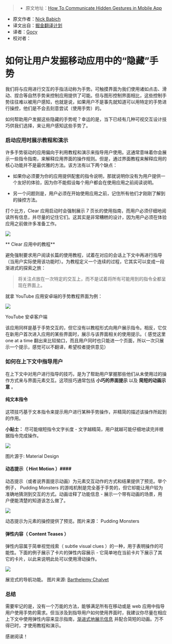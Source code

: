 > * 原文地址：[How To Communicate Hidden Gestures in Mobile App](https://uxplanet.org/how-to-communicate-hidden-gestures-in-mobile-app-e55397f4006b#.po5wdv20m)
* 原文作者：[Nick Babich](https://uxplanet.org/@101?source=post_header_lockup)
* 译文出自：[掘金翻译计划](https://github.com/xitu/gold-miner)
* 译者：[Gocy](https://github.com/Gocy015/)
* 校对者：

# 如何让用户发掘移动应用中的“隐藏”手势 #

我们将与应用进行交互的手指活动称为手势。可触摸界面为我们使用诸如点击、滑动、捏合等自然手势来控制应用提供了可能。但与图形控制界面相比，这些控制手势往往难以被用户感知，也就是说，如果用户不是事先就知道可以用特定的手势进行操控，他们是不会去刻意尝试（使用手势）的。

如何帮助用户发掘这些隐藏的手势呢？幸运的是，当下已经有几种可视交互设计技巧供我们选择，来让用户感知这些手势了。

### 启动应用时展示教程和演示 ###

许多手势驱动的应用偏向于利用教程和演示来指导用户使用。这通常意味着你会展示一些指令指南，来解释应用界面的操作规则。但是，通过界面教程来解释应用的核心功能并不是最优雅的方法。该方法有以下两个缺点：

- 如果你必须要为你的应用提供配套的指令说明，那就说明你没有为用户提供一个友好的体验，因为你不能假设每个用户都会在使用应用之前阅读说明。

- 另一个问题则是，用户必须在开始使用应用之前，记住所有他们才刚刚了解到的操控方法。

打个比方，Clear 应用启动时会强制展示 7 页长的使用指南，而用户必须仔细地阅读所有信息，并尽量的记住它们。这其实是非常糟糕的设计，因为用户必须在体验应用之前做许多准备工作。

<img class="progressiveMedia-noscript js-progressiveMedia-inner" src="https://cdn-images-1.medium.com/max/800/0*GPB-VY6vVkRPtU1t.png">

** Clear 应用中的教程**

避免强制要求用户阅读长篇的使用教程，试着在对应的会话上下文中再进行指导（当用户实际使用该功能时）。为教程定义一个连续的过程，它其实可以变成一段渐进式的探索之旅：

> 将关注点放在一次特定的交互上，而不是试着将所有可能用到的指令全都呈现在界面上。

就拿 YouTube 应用安卓端的手势教程界面为例：

<img class="progressiveMedia-noscript js-progressiveMedia-inner" src="https://cdn-images-1.medium.com/max/800/0*jit4P5QZ3GGKTjtc.png">

YouTube 安卓客户端

该应用同样是基于手势交互的，但它没有以教程形式向用户展示指令。相反，它仅在新用户首次进入应用的某些界面时，展示与该界面相关的使用提示。（ 感觉这里 one at a time 翻出来比较拗口，而且用户同时也只能进一个页面，所以一次只展示一个提示，感觉可以不翻译，希望校者提供意见）

### 如何在上下文中指导用户 ###

在上下文中对用户进行指导的技巧，是为了帮助用户掌握那些他们从未使用过的操作方式来与界面元素交互。这项技巧通常包括 **小巧的界面提示** 以及 **简短的动画示意** 。

#### 纯文本指令 ####

这项技巧基于文本指令来提示用户进行某种手势操作，并精简的描述该操作所起到的作用。

**小贴士：** 尽可能缩短指令文字长度 - 文字越精简，用户就越可能仔细地读完并根据指令完成操作。

<img class="progressiveMedia-noscript js-progressiveMedia-inner" src="https://cdn-images-1.medium.com/max/800/1*jZyn5K8phjbxoFiZNYKZ6A.gif">

图片源于: Material Design

#### 动态提示（ Hint Motion ）####

动态提示（或者说界面提示动画）为元素交互动作的方式和结果提供了预览。举个例子， Pudding Monsters 的游戏机制是完全基于手势的，但它却能让用户较为准确地猜测到交互的方式。动画诠释了功能信息 - 展示一个带有动画的场景，用户便能清楚的知道该怎么做了。

<img class="progressiveMedia-noscript js-progressiveMedia-inner" src="https://cdn-images-1.medium.com/max/800/1*mtNyp2a4Ovg2usopA6cOfw.gif">

动态提示为元素的操控提供了预览。图片来源： Pudding Monsters

#### 弹性内容（ Content Teases ） ####

弹性内容属于简单视觉线索（ subtle visual clues ）的一种，用于表明操作的可能性。下面的例子展示了卡片的弹性内容展示 - 它简单地在当前卡片下展示了其它的卡片，以此来说明此处可以使用滑动操作。

<img class="progressiveMedia-noscript js-progressiveMedia-inner" src="https://cdn-images-1.medium.com/max/800/1*YjZGGyu1OLaddxQ-b-NKXg.gif">

展览式的导航功能。 图片来源: [Barthelemy Chalvet](https://dribbble.com/BarthelemyChalvet)

### 总结 ###

需要牢记的是，没有一个万能的方法，能够满足所有在移动或是 web 应用中指导用户使用手势的需求。但当涉及到指导用户如何使用界面时，我建议你尽量在相应上下文中使用弹性内容来显示指南，[渐进式地展示信息](https://uxplanet.org/design-patterns-progressive-disclosure-for-mobile-apps-f41001a293ba#.p5aq5o4f2) 并配合简短的动画。万不得已时，才使用教程和演示。

感谢阅读！
